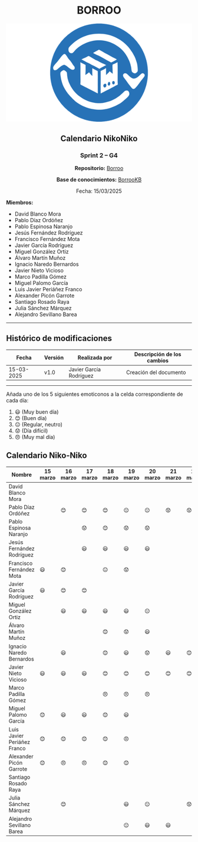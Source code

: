 <div align=center>

# BORROO

![](../imagenes/borrooLogo.png)

## Calendario NikoNiko

### Sprint 2 – G4

**Repositorio:** [Borroo](https://github.com/ISPP-2425-G4/borroo)

**Base de conocimientos:** [BorrooKB](https://borrookb.netlify.app/)

Fecha: 15/03/2025

</div>

**Miembros:**

- David Blanco Mora
- Pablo Díaz Ordóñez
- Pablo Espinosa Naranjo
- Jesús Fernández Rodríguez
- Francisco Fernández Mota
- Javier García Rodríguez
- Miguel González Ortiz
- Álvaro Martín Muñoz
- Ignacio Naredo Bernardos
- Javier Nieto Vicioso
- Marco Padilla Gómez
- Miguel Palomo García
- Luis Javier Periáñez Franco
- Alexander Picón Garrote
- Santiago Rosado Raya
- Julia Sánchez Márquez
- Alejandro Sevillano Barea

---

## **Histórico de modificaciones**

| Fecha      | Versión | Realizada por           | Descripción de los cambios |
| ---------- | ------- | ----------------------- | -------------------------- |
| 15-03-2025 | v1.0    | Javier García Rodríguez | Creación del documento     |

---

Añada uno de los 5 siguientes emoticonos a la celda correspondiente de cada día:

1. :smiley: (Muy buen día)
2. :blush: (Buen día)
3. :neutral_face: (Regular, neutro)
4. :worried: (Día difícil)
5. :angry: (Muy mal día)

## Calendario Niko-Niko

| Nombre                      | 15 marzo | 16 marzo | 17 marzo  | 18 marzo       | 19 marzo       | 20 marzo       | 21 marzo  | 22 marzo  | 23 marzo  | 24 marzo       | 25 marzo | 26 marzo | 27 marzo | 28 marzo |
| --------------------------- | -------- | -------- | --------- | -------------- | -------------- | -------------- | --------- | --------- | --------- | -------------- | -------- | -------- | -------- | -------- |
| David Blanco Mora           |          |          |           |                |                |                |           |           |           |                |          |          |          |          |
| Pablo Díaz Ordóñez          |          | :blush:  | :blush:   | :blush:        | :neutral_face: | :neutral_face: | :worried: | :worried: | :worried: | :neutral_face: |          |          |          |          |
| Pablo Espinosa Naranjo      |          |          | :worried: | :blush:        | :worried:      | :worried:      |           |           |           |                |          |          |          |          |
| Jesús Fernández Rodríguez   |          |          | :smiley:  | :smiley:       | :smiley:       | :smiley:       |           |           |           |                |          |          |          |
| Francisco Fernández Mota    | :smiley: | :blush:  |           | :neutral_face: | :worried:      |                |           |           |           |                | :smiley: |          |          |          |
| Javier García Rodríguez     | :smiley: | :blush:  | :blush:   |                |                |                |           |           |           |                |          |          |          |          |
| Miguel González Ortiz       |          | :smiley: | :smiley:  | :smiley:       | :smiley:       | :neutral_face: |           |           |           |                |          |          |          |          |
| Álvaro Martín Muñoz         |          |          |           | :blush:        | :worried:      | :smiley:       |           |           |           | :smiley:       | :smiley: |          |          |
| Ignacio Naredo Bernardos    |          | :smiley: |           | :blush:        | :smiley:       | :worried:      | :smiley:  |   :blush:        |           |                |          |          |          |          |
| Javier Nieto Vicioso        | :smiley: | :smiley: | :smiley:  | :blush:        | :blush:        | :blush:        | :blush:   | :blush:   | :blush:   |    :blush:     | :blush:  |          |          |          |
| Marco Padilla Gómez         |          |          |           | :angry:        | :angry:        | :angry:        |           |           |           |                | :smiley: |          |          |          |
| Miguel Palomo García        | :blush:  | :smiley: | :smiley:  | :blush:        | :smiley:       |                |           |           |           |                |          |          |          |          |
| Luis Javier Periáñez Franco | :blush:  | :blush:  | :blush:   | :blush:        | :angry:        |                |           |           |           |                |          |          |          |          |
| Alexander Picón Garrote     | :blush:  | :angry:  | :angry:   | :blush:        | :blush:        |                |           |           |           |                |          |          |          |          |
| Santiago Rosado Raya        |          |          |           |                |                |                |           |           |           |                |          |          |          |          |
| Julia Sánchez Márquez       |          | :blush:  |           |                | :smiley:       | :neutral_face: |           | :worried: |           | :neutral_face: |          |          |          |          |
| Alejandro Sevillano Barea   |          |          |           |                | :neutral_face: | :smiley:       | :smiley:  |           |           | :worried:      |          |          |          |          |
